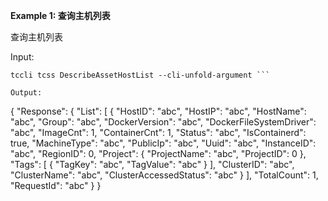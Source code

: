 **Example 1: 查询主机列表**

查询主机列表

Input: 

```
tccli tcss DescribeAssetHostList --cli-unfold-argument ```

Output: 
```
{
    "Response": {
        "List": [
            {
                "HostID": "abc",
                "HostIP": "abc",
                "HostName": "abc",
                "Group": "abc",
                "DockerVersion": "abc",
                "DockerFileSystemDriver": "abc",
                "ImageCnt": 1,
                "ContainerCnt": 1,
                "Status": "abc",
                "IsContainerd": true,
                "MachineType": "abc",
                "PublicIp": "abc",
                "Uuid": "abc",
                "InstanceID": "abc",
                "RegionID": 0,
                "Project": {
                    "ProjectName": "abc",
                    "ProjectID": 0
                },
                "Tags": [
                    {
                        "TagKey": "abc",
                        "TagValue": "abc"
                    }
                ],
                "ClusterID": "abc",
                "ClusterName": "abc",
                "ClusterAccessedStatus": "abc"
            }
        ],
        "TotalCount": 1,
        "RequestId": "abc"
    }
}
```

